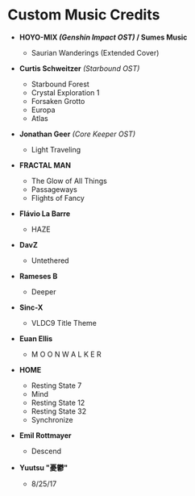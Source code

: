 # Custom Music Credits

* **HOYO-MIX *(Genshin Impact OST)* / Sumes Music**
  - Saurian Wanderings (Extended Cover)

* **Curtis Schweitzer** *(Starbound OST)*
  - Starbound Forest
  - Crystal Exploration 1
  - Forsaken Grotto
  - Europa
  - Atlas


* **Jonathan Geer** *(Core Keeper OST)*
	- Light Traveling


* **FRACTAL MAN**
	- The Glow of All Things
	- Passageways
	- Flights of Fancy


* **Flávio La Barre**
	- HAZE


* **DavZ**
	- Untethered


* **Rameses B**
	- Deeper


* **Sinc-X**
	- VLDC9 Title Theme


* **Euan Ellis**
	- M O O N W A L K E R 


* **HOME**
	- Resting State 7
	- Mind
	- Resting State 12
	- Resting State 32
	- Synchronize


* **Emil Rottmayer**
	- Descend


* **Yuutsu "憂鬱"**
	- 8/25/17
